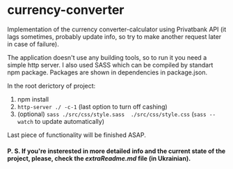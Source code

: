 # currency-converter

Implementation of the currency converter-calculator using Privatbank API (it lags sometimes, probably update info, so try to make another request later in case of failure).

The application doesn't use any building tools, so to run it you need a simple http server. I also used SASS which can be compiled by standart npm package. 
Packages are shown in dependencies in package.json.

In the root derictory of project:

1. npm install
2. `http-server ./ -c-1` (last option to turn off cashing)
3. (optional) `sass ./src/css/style.sass  ./src/css/style.css` (`sass --watch` to update automatically) 

Last piece of functionality will be finished ASAP.

#### P. S. If you're insterested in more detailed info and the current state of the project, please, check the _extraReadme.md_ file (in Ukrainian).

